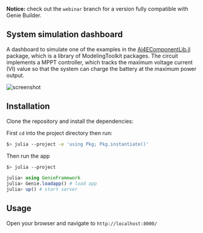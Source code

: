 **Notice:** check out the `webinar` branch for a version fully compatible with Genie Builder.

## System simulation dashboard

A dashboard to simulate one of the examples in the [Ai4EComponentLib.jl](https://ai4energy.github.io) package, which is a library of ModelingToolkit packages. The circuit implements a MPPT controller, which  tracks the maximum voltage current (VI) value so that the system can charge the battery at the maximum power output.

![screenshot](https://github.com/GenieFramework/Genie.jl/raw/master/docs/content/img/genie.gif)

## Installation

Clone the repository and install the dependencies:

First `cd` into the project directory then run:

```bash
$> julia --project -e 'using Pkg; Pkg.instantiate()'
```

Then run the app

```bash
$> julia --project
```

```julia
julia> using GenieFramework
julia> Genie.loadapp() # load app
julia> up() # start server
```

## Usage

Open your browser and navigate to `http://localhost:8000/`
